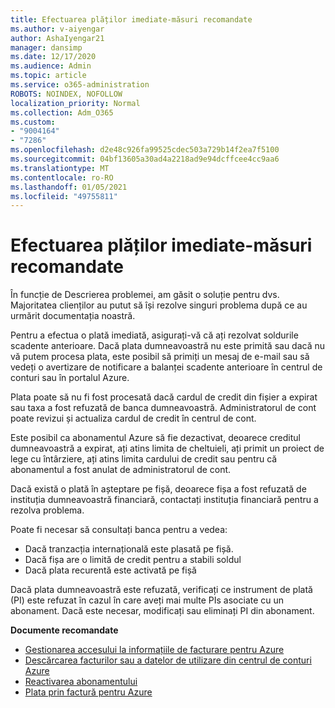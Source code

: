 ```yaml
---
title: Efectuarea plăților imediate-măsuri recomandate
ms.author: v-aiyengar
author: AshaIyengar21
manager: dansimp
ms.date: 12/17/2020
ms.audience: Admin
ms.topic: article
ms.service: o365-administration
ROBOTS: NOINDEX, NOFOLLOW
localization_priority: Normal
ms.collection: Adm_O365
ms.custom:
- "9004164"
- "7286"
ms.openlocfilehash: d2e48c926fa99525cdec503a729b14f2ea7f5100
ms.sourcegitcommit: 04bf13605a30ad4a2218ad9e94dcffcee4cc9aa6
ms.translationtype: MT
ms.contentlocale: ro-RO
ms.lasthandoff: 01/05/2021
ms.locfileid: "49755811"
---
```

# <a name="make-immediate-payment---recommended-steps"></a>Efectuarea plăților imediate-măsuri recomandate

În funcție de Descrierea problemei, am găsit o soluție pentru dvs. Majoritatea clienților au putut să își rezolve singuri problema după ce au urmărit documentația noastră.

Pentru a efectua o plată imediată, asigurați-vă că ați rezolvat soldurile scadente anterioare. Dacă plata dumneavoastră nu este primită sau dacă nu vă putem procesa plata, este posibil să primiți un mesaj de e-mail sau să vedeți o avertizare de notificare a balanței scadente anterioare în centrul de conturi sau în portalul Azure. 

Plata poate să nu fi fost procesată dacă cardul de credit din fișier a expirat sau taxa a fost refuzată de banca dumneavoastră. Administratorul de cont poate revizui și actualiza cardul de credit în centrul de cont. 

Este posibil ca abonamentul Azure să fie dezactivat, deoarece creditul dumneavoastră a expirat, ați atins limita de cheltuieli, ați primit un proiect de lege cu întârziere, ați atins limita cardului de credit sau pentru că abonamentul a fost anulat de administratorul de cont.  

Dacă există o plată în așteptare pe fișă, deoarece fișa a fost refuzată de instituția dumneavoastră financiară, contactați instituția financiară pentru a rezolva problema.  

Poate fi necesar să consultați banca pentru a vedea:

- Dacă tranzacția internațională este plasată pe fișă. 
- Dacă fișa are o limită de credit pentru a stabili soldul 
- Dacă plata recurentă este activată pe fișă 

Dacă plata dumneavoastră este refuzată, verificați ce instrument de plată (PI) este refuzat în cazul în care aveți mai multe PIs asociate cu un abonament. Dacă este necesar, modificați sau eliminați PI din abonament. 

**Documente recomandate** 

- [Gestionarea accesului la informațiile de facturare pentru Azure](https://docs.microsoft.com/azure/billing/billing-manage-access?WT.mc_id=Portal-Microsoft_Azure_Support)
- [Descărcarea facturilor sau a datelor de utilizare din centrul de conturi Azure](https://docs.microsoft.com/azure/billing/billing-download-azure-invoice-daily-usage-date?WT.mc_id=Portal-Microsoft_Azure_Support)
- [Reactivarea abonamentului](https://docs.microsoft.com/azure/billing/billing-subscription-become-disable?WT.mc_id=Portal-Microsoft_Azure_Support)
- [Plata prin factură pentru Azure](https://docs.microsoft.com/azure/cost-management-billing/manage/pay-by-invoice) 